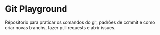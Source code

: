 # Git Playground

Répositorio para praticar os comandos do git, padrões de commit e como criar novas branchs, fazer pull requests e abrir issues.
